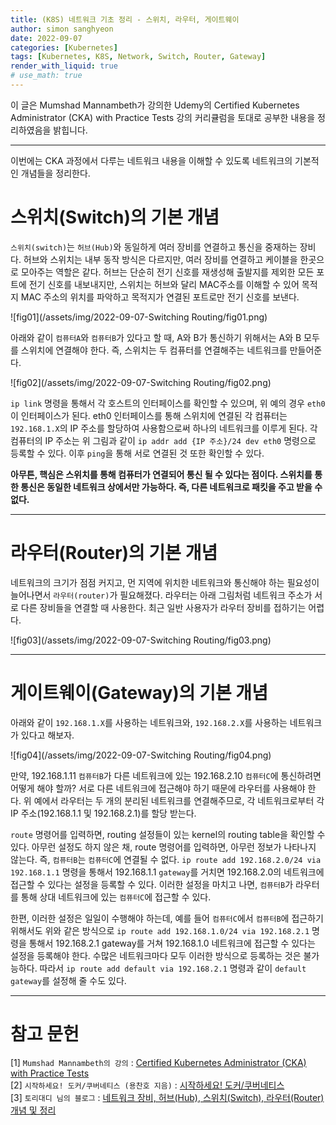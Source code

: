```yaml
---
title: (K8S) 네트워크 기초 정리 - 스위치, 라우터, 게이트웨이
author: simon sanghyeon
date: 2022-09-07
categories: [Kubernetes]
tags: [Kubernetes, K8S, Network, Switch, Router, Gateway]
render_with_liquid: true
# use_math: true
---
```

이 글은 Mumshad Mannambeth가 강의한 Udemy의 Certified Kubernetes Administrator (CKA) with Practice Tests 강의 커리큘럼을 토대로 공부한 내용을 정리하였음을 밝힙니다.

---
이번에는 CKA 과정에서 다루는 네트워크 내용을 이해할 수 있도록 네트워크의 기본적인 개념들을 정리한다.

# 스위치(Switch)의 기본 개념

`스위치(switch)`는 `허브(Hub)`와 동일하게 여러 장비를 연결하고 통신을 중재하는 장비다. 허브와 스위치는 내부 동작 방식은 다르지만, 여러 장비를 연결하고 케이블을 한곳으로 모아주는 역할은 같다. 허브는 단순히 전기 신호를 재생성해 출발지를 제외한 모든 포트에 전기 신호를 내보내지만, 스위치는 허브와 달리 MAC주소를 이해할 수 있어 목적지 MAC 주소의 위치를 파악하고 목적지가 연결된 포트로만 전기 신호를 보낸다.

![fig01](/assets/img/2022-09-07-Switching Routing/fig01.png)

아래와 같이 `컴퓨터A`와 `컴퓨터B`가 있다고 할 때, A와 B가 통신하기 위해서는 A와 B 모두를 스위치에 연결해야 한다.
즉, 스위치는 두 컴퓨터를 연결해주는 네트워크를 만들어준다.

![fig02](/assets/img/2022-09-07-Switching Routing/fig02.png)

`ip link` 명령을 통해서 각 호스트의 인터페이스를 확인할 수 있으며, 위 예의 경우 `eth0`이 인터페이스가 된다. eth0 인터페이스를 통해 스위치에 연결된 각 컴퓨터는 `192.168.1.X`의 IP 주소를 할당하여 사용함으로써 하나의 네트워크를 이루게 된다. 각 컴퓨터의 IP 주소는 위 그림과 같이 `ip addr add {IP 주소}/24 dev eth0` 명령으로 등록할 수 있다. 이후 `ping`을 통해 서로 연결된 것 또한 확인할 수 있다.

**아무튼, 핵심은 스위치를 통해 컴퓨터가 연결되어 통신 될 수 있다는 점이다. 스위치를 통한 통신은 동일한 네트워크 상에서만 가능하다. 즉, 다른 네트워크로 패킷을 주고 받을 수 없다.**

---
# 라우터(Router)의 기본 개념
네트워크의 크기가 점점 커지고, 먼 지역에 위치한 네트워크와 통신해야 하는 필요성이 늘어나면서 `라우터(router)`가 필요해졌다. 라우터는 아래 그림처럼 네트워크 주소가 서로 다른 장비들을 연결할 때 사용한다. 최근 일반 사용자가 라우터 장비를 접하기는 어렵다.

![fig03](/assets/img/2022-09-07-Switching Routing/fig03.png)

---
# 게이트웨이(Gateway)의 기본 개념
아래와 같이 `192.168.1.X`를 사용하는 네트워크와, `192.168.2.X`를 사용하는 네트워크가 있다고 해보자.

![fig04](/assets/img/2022-09-07-Switching Routing/fig04.png)

만약, 192.168.1.11 `컴퓨터B`가 다른 네트워크에 있는 192.168.2.10 `컴퓨터C`에 통신하려면 어떻게 해야 할까? 서로 다른 네트워크에 접근해야 하기 때문에 라우터를 사용해야 한다.
위 예에서 라우터는 두 개의 분리된 네트워크를 연결해주므로, 각 네트워크로부터 각 IP 주소(192.168.1.1 및 192.168.2.1)를 할당 받는다.

`route` 명령어를 입력하면, routing 설정들이 있는 kernel의 routing table을 확인할 수 있다. 아무런 설정도 하지 않은 채, route 명령어를 입력하면, 아무런 정보가 나타나지 않는다. 즉, `컴퓨터B`는 `컴퓨터C`에 연결될 수 없다. `ip route add 192.168.2.0/24 via 192.168.1.1` 명령을 통해서 192.168.1.1 `gateway`를 거치면 192.168.2.0의 네트워크에 접근할 수 있다는 설정을 등록할 수 있다. 이러한 설정을 마치고 나면, `컴퓨터B`가 라우터를 통해 상대 네트워크에 있는 `컴퓨터C`에 접근할 수 있다.

한편, 이러한 설정은 일일이 수행해야 하는데, 예를 들어 `컴퓨터C`에서 `컴퓨터B`에 접근하기 위해서도 위와 같은 방식으로 `ip route add 192.168.1.0/24 via 192.168.2.1` 명령을 통해서 192.168.2.1 gateway를 거쳐 192.168.1.0 네트워크에 접근할 수 있다는 설정을 등록해야 한다. 수많은 네트워크마다 모두 이러한 방식으로 등록하는 것은 불가능하다. 따라서 `ip route add default via 192.168.2.1` 명령과 같이 `default gateway`를 설정해 줄 수도 있다.

---
# 참고 문헌

[1] `Mumshad Mannambeth의 강의` : [Certified Kubernetes Administrator (CKA) with Practice Tests](https://www.udemy.com/course/certified-kubernetes-administrator-with-practice-tests/)<br>
[2] `시작하세요! 도커/쿠버네티스 (용찬호 지음)` : [시작하세요! 도커/쿠버네티스](http://www.yes24.com/Product/Goods/84927385)<br>
[3] `토리대디 님의 블로그` : [네트워크 장비, 허브(Hub), 스위치(Switch), 라우터(Router) 개념 및 정리](https://yys630.tistory.com/27)
